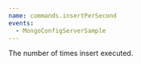 ```yaml
---
name: commands.insertPerSecond
events:
  - MongoConfigServerSample
---
```


The number of times insert executed.